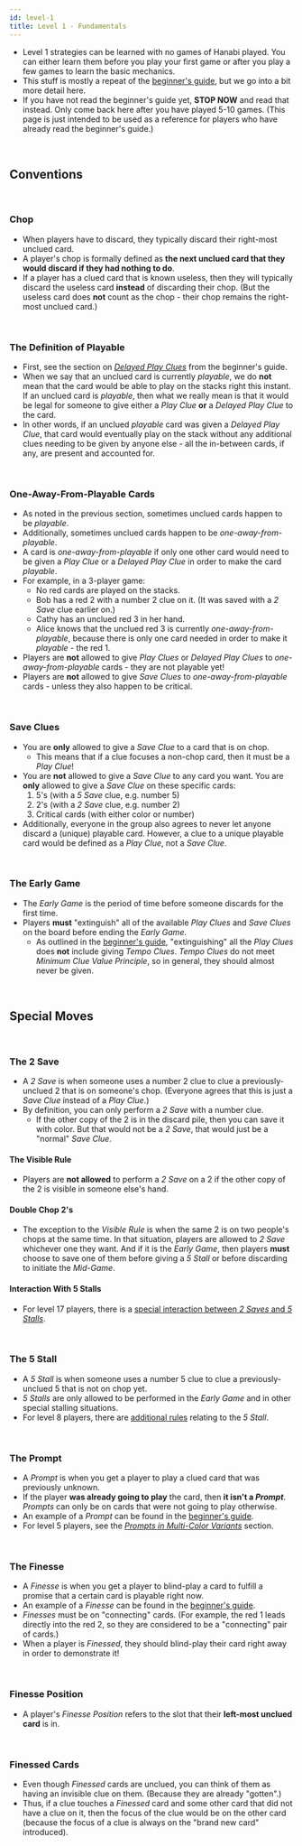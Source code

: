 ```yaml
---
id: level-1
title: Level 1 - Fundamentals
---
```


- Level 1 strategies can be learned with no games of Hanabi played. You can either learn them before you play your first game or after you play a few games to learn the basic mechanics.
- This stuff is mostly a repeat of the [beginner's guide](beginner.md), but we go into a bit more detail here.
- If you have not read the beginner's guide yet, **STOP NOW** and read that instead. Only come back here after you have played 5-10 games. (This page is just intended to be used as a reference for players who have already read the beginner's guide.)

<br />

## Conventions

<br />

### Chop

- When players have to discard, they typically discard their right-most unclued card.
- A player's chop is formally defined as **the next unclued card that they would discard if they had nothing to do**.
- If a player has a clued card that is known useless, then they will typically discard the useless card **instead** of discarding their chop. (But the useless card does **not** count as the chop - their chop remains the right-most unclued card.)

<br />

### The Definition of Playable

- First, see the section on *[Delayed Play Clues](beginner.md#delayed-play-clues)* from the beginner's guide.
- When we say that an unclued card is currently *playable*, we do **not** mean that the card would be able to play on the stacks right this instant. If an unclued card is *playable*, then what we really mean is that it would be legal for someone to give either a *Play Clue* **or** a *Delayed Play Clue* to the card.
- In other words, if an unclued *playable* card was given a *Delayed Play Clue*, that card would eventually play on the stack without any additional clues needing to be given by anyone else - all the in-between cards, if any, are present and accounted for.

<br />

### One-Away-From-Playable Cards

- As noted in the previous section, sometimes unclued cards happen to be *playable*.
- Additionally, sometimes unclued cards happen to be *one-away-from-playable*.
- A card is *one-away-from-playable* if only one other card would need to be given a *Play Clue* or a *Delayed Play Clue* in order to make the card *playable*.
- For example, in a 3-player game:
  - No red cards are played on the stacks.
  - Bob has a red 2 with a number 2 clue on it. (It was saved with a *2 Save* clue earlier on.)
  - Cathy has an unclued red 3 in her hand.
  - Alice knows that the unclued red 3 is currently *one-away-from-playable*, because there is only one card needed in order to make it *playable* - the red 1.
- Players are **not** allowed to give *Play Clues* or *Delayed Play Clues* to *one-away-from-playable* cards - they are not playable yet!
- Players are **not** allowed to give *Save Clues* to *one-away-from-playable* cards - unless they also happen to be critical.

<br />

### Save Clues

- You are **only** allowed to give a *Save Clue* to a card that is on chop.
  - This means that if a clue focuses a non-chop card, then it must be a *Play Clue*!
- You are **not** allowed to give a *Save Clue* to any card you want. You are **only** allowed to give a *Save Clue* on these specific cards:
  1. 5's (with a *5 Save* clue, e.g. number 5)
  1. 2's (with a *2 Save* clue, e.g. number 2)
  1. Critical cards (with either color or number)
- Additionally, everyone in the group also agrees to never let anyone discard a (unique) playable card. However, a clue to a unique playable card would be defined as a *Play Clue*, not a *Save Clue*.

<br />

### The Early Game

- The *Early Game* is the period of time before someone discards for the first time.
- Players **must** "extinguish" all of the available *Play Clues* and *Save Clues* on the board before ending the *Early Game*.
  - As outlined in the [beginner's guide](beginner.md#principle-3---minimum-clue-value-principle-and-tempo-clues), "extinguishing" all the *Play Clues* does **not** include giving *Tempo Clues*. *Tempo Clues* do not meet *Minimum Clue Value Principle*, so in general, they should almost never be given.

<br />

## Special Moves

<br />

### The 2 Save

- A *2 Save* is when someone uses a number 2 clue to clue a previously-unclued 2 that is on someone's chop. (Everyone agrees that this is just a *Save Clue* instead of a *Play Clue*.)
- By definition, you can only perform a *2 Save* with a number clue.
  - If the other copy of the 2 is in the discard pile, then you can save it with color. But that would not be a *2 Save*, that would just be a "normal" *Save Clue*.

#### The Visible Rule

- Players are **not allowed** to perform a *2 Save* on a 2 if the other copy of the 2 is visible in someone else's hand.

#### Double Chop 2's

- The exception to the *Visible Rule* is when the same 2 is on two people's chops at the same time. In that situation, players are allowed to *2 Save* whichever one they want. And if it is the *Early Game*, then players **must** choose to save one of them before giving a *5 Stall* or before discarding to initiate the *Mid-Game*.

#### Interaction With 5 Stalls

- For level 17 players, there is a [special interaction between *2 Saves* and *5 Stalls*](level-17.md#interaction-between-2-saves--5-stalls).

<br />

### The 5 Stall

- A *5 Stall* is when someone uses a number 5 clue to clue a previously-unclued 5 that is not on chop yet.
- *5 Stalls* are only allowed to be performed in the *Early Game* and in other special stalling situations.
- For level 8 players, there are [additional rules](level-8.md#the-5-stall-intermediate-section) relating to the *5 Stall*.

<br />

### The Prompt

- A *Prompt* is when you get a player to play a clued card that was previously unknown.
- If the player **was already going to play** the card, then **it isn't a *Prompt***. *Prompts* can only be on cards that were not going to play otherwise.
- An example of a *Prompt* can be found in the [beginner's guide](beginner.md#the-prompt).
- For level 5 players, see the *[Prompts in Multi-Color Variants](level-5.md#prompts-in-multi-color-variants)* section.

<br />

### The Finesse

- A *Finesse* is when you get a player to blind-play a card to fulfill a promise that a certain card is playable right now.
- An example of a *Finesse* can be found in the [beginner's guide](beginner.md#the-finesse).
- *Finesses* must be on "connecting" cards. (For example, the red 1 leads directly into the red 2, so they are considered to be a "connecting" pair of cards.)
- When a player is *Finessed*, they should blind-play their card right away in order to demonstrate it!

<br />

### Finesse Position

- A player's *Finesse Position* refers to the slot that their **left-most unclued card** is in.

<br />

### Finessed Cards

- Even though *Finessed* cards are unclued, you can think of them as having an invisible clue on them. (Because they are already "gotten".)
- Thus, if a clue touches a *Finessed* card and some other card that did not have a clue on it, then the focus of the clue would be on the other card (because the focus of a clue is always on the "brand new card" introduced).
